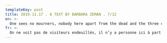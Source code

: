 ```yaml
---
templateKey: post
title: 2019.11.17 . A TEXT BY BARBARA ZEMAN . 7/12
en: >-
  One sees no mourners, nobody here apart from the dead and the three children and the three dogs who smell so bad, it’s as if they were no longer quite alive. The little caravan proceeds up the drive towards the funeral hall that sits enthroned at its head. It’s a flat building without any windows; from the outside, it looks like a bunker that mistakenly pushed its way to the surface.
fr: >-
  On ne voit pas de visiteurs endeuillés, il n’y a personne ici à part les morts et les trois enfants et les trois chiens qui sentent si mauvais. C'est comme s'ils n'étaient plus tout à fait vivants. La petite caravane remonte la route vers la chambre funéraire qui se dresse à son extrémité. C’est un bâtiment plat, sans fenêtre ; de l’extérieur, on dirait un bunker qui aurait émergé à la surface par erreur. 
---
```


